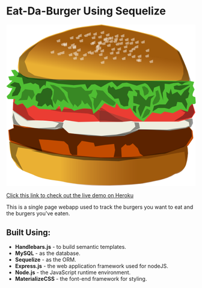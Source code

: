 # Eat-Da-Burger Using Sequelize 
![alt text](https://github.com/mwomack117/sequelizeBurger/blob/master/public/assets/img/hamburger1.png "Burger logo")

[Click this link to check out the live demo on Heroku](https://fierce-taiga-38892.herokuapp.com/)

This is a single page webapp used to track the burgers you want to eat and the burgers you've eaten. 

## Built Using: 

  * **Handlebars.js** - to build semantic templates.
  * **MySQL** - as the database. 
  * **Sequelize** - as the ORM.
  * **Express.js** - the web application framework used for nodeJS.
  * **Node.js** - the JavaScript runtime environment.
  * **MaterializeCSS** - the font-end framework for styling.
